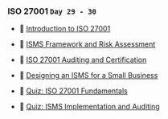 ### ISO 27001 `Day 29 - 30`

- 📗 [Introduction to ISO 27001](./introduction-to-iso-27001.md)
- 📗 [ISMS Framework and Risk Assessment](./isms-framework-implementation-and-risk-assessment.md)
- 📗 [ISO 27001 Auditing and Certification](./iso-27001-auditing-and-certification.md)
- 🧪 [Designing an ISMS for a Small Business](https://github.com/breatheco-de/implement-isms-iso-27001-to-small-business)

- 📝 [Quiz: ISO 27001 Fundamentals]()
- 📝 [Quiz: ISMS Implementation and Auditing](https://4geeks.com/interactive-exercise/isms-implementation-and-auditing-quiz)
